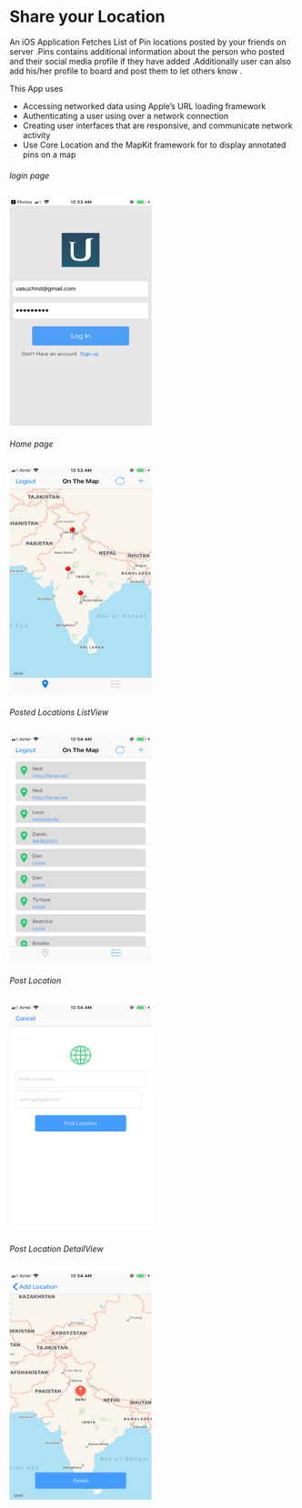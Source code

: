 # Share your Location 
An iOS Application Fetches List of Pin locations posted by your friends on server .Pins contains additional information about the person who posted and their social media profile if they have added .Additionally user can also add his/her profile to board and post them to let others know .

This App uses
- Accessing networked data using Apple’s URL loading framework
- Authenticating a user using over a network connection
- Creating user interfaces that are responsive, and communicate network activity
- Use Core Location and the MapKit framework for to display annotated pins on a map

###### login page
<img src="login.PNG" width="250" height = "400">

###### Home page
<img src="homepage.PNG" width="250" height = "400">

###### Posted Locations ListView
<img src="friendsLocationlist.PNG" width="250" height = "400">

###### Post Location 
<img src="postlocation.PNG" width="250" height = "400">

###### Post Location DetailView
<img src="postlocationw.PNG" width="250" height = "400">
